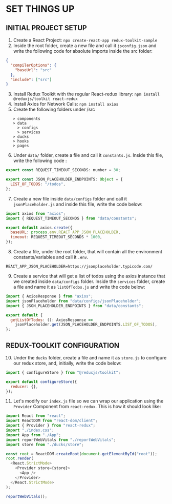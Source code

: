 # SET THINGS UP

## INITIAL PROJECT SETUP

1. Create a React Project: `npx create-react-app redux-toolkit-sample`
2. Inside the root folder, create a new file and call it `jsconfig.json` and write the following code for absolute imports inside the src folder:

```json
{
  "compilerOptions": {
    "baseUrl": "src"
  },
  "include": ["src"]
}
```

3. Install Redux Toolkit with the regular React-redux library: `npm install @reduxjs/toolkit react-redux`
4. Install Axios for Network Calls: `npm install axios`
5. Create the following folders under /src

```
   > components
   > data
     > configs
     > services
   > ducks
   > hooks
   > pages
```

6. Under `data/` folder, create a file and call it `constants.js`. Inside this file, write the following code :

```js
export const REQUEST_TIMEOUT_SECONDS: number = 30;

export const JSON_PLACEHOLDER_ENDPOINTS: Object = {
  LIST_OF_TODOS: "/todos",
};
```

7. Create a new file inside `data/configs` folder and call it `jsonPlaceholder.js` and inside this file, write the code below:

```js
import axios from "axios";
import { REQUEST_TIMEOUT_SECONDS } from "data/constants";

export default axios.create({
  baseURL: process.env.REACT_APP_JSON_PLACEHOLDER,
  timeout: REQUEST_TIMEOUT_SECONDS * 1000,
});
```

8. Create a file, under the root folder, that will contain all the environment constants/variables and call it `.env`.

```env
REACT_APP_JSON_PLACEHOLDER=https://jsonplaceholder.typicode.com/
```

9. Create a service that will get a list of todos using the axios instance that we created inside `data/configs` folder. Inside the `services` folder, create a file and name it as `listOfTodos.js` and write the code below:

```js
import { AxiosResponse } from "axios";
import jsonPlaceholder from "data/configs/jsonPlaceholder";
import { JSON_PLACEHOLDER_ENDPOINTS } from "data/constants";

export default {
  getListOfTodos: (): AxiosResponse =>
    jsonPlaceholder.get(JSON_PLACEHOLDER_ENDPOINTS.LIST_OF_TODOS),
};
```

## REDUX-TOOLKIT CONFIGURATION

10. Under the `ducks` folder, create a file and name it as `store.js` to configure our redux store, and, initially, write the code below:

```js
import { configureStore } from "@reduxjs/toolkit";

export default configureStore({
  reducer: {},
});
```

11. Let's modify our `index.js` file so we can wrap our application using the `Provider` Component from `react-redux`. This is how it should look like:

```js
import React from "react";
import ReactDOM from "react-dom/client";
import { Provider } from "react-redux";
import "./index.css";
import App from "./App";
import reportWebVitals from "./reportWebVitals";
import store from "./ducks/store";

const root = ReactDOM.createRoot(document.getElementById("root"));
root.render(
  <React.StrictMode>
    <Provider store={store}>
      <App />
    </Provider>
  </React.StrictMode>
);

reportWebVitals();
```
